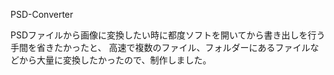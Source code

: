 PSD-Converter

PSDファイルから画像に変換したい時に都度ソフトを開いてから書き出しを行う手間を省きたかったと、
高速で複数のファイル、フォルダーにあるファイルなどから大量に変換したかったので、制作しました。
